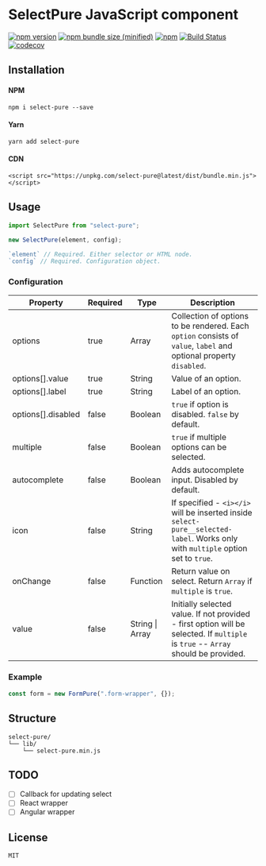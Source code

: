 # SelectPure JavaScript component

[![npm version](https://img.shields.io/npm/v/select-pure.svg)](https://www.npmjs.com/package/select-pure)
[![npm bundle size (minified)](https://img.shields.io/bundlephobia/min/select-pure.svg)](https://www.npmjs.com/package/select-pure)
[![npm](https://img.shields.io/npm/dt/select-pure.svg)](https://www.npmjs.com/package/select-pure)
[![Build Status](https://travis-ci.org/dudyn5ky1/select-pure.svg?branch=master)](https://travis-ci.org/dudyn5ky1/select-pure)
[![codecov](https://codecov.io/gh/dudyn5ky1/select-pure/branch/master/graph/badge.svg)](https://codecov.io/gh/dudyn5ky1/select-pure)

## Installation

#### NPM

```
npm i select-pure --save
```

#### Yarn

```
yarn add select-pure
```

#### CDN

```
<script src="https://unpkg.com/select-pure@latest/dist/bundle.min.js"></script>
```
## Usage

```javascript
import SelectPure from "select-pure";

new SelectPure(element, config);

`element` // Required. Either selector or HTML node.
`config` // Required. Configuration object.
```

### Configuration

| Property | Required | Type | Description |
| --- | --- | --- | --- |
| options | true | Array | Collection of options to be rendered. Each `option` consists of `value`, `label` and optional property `disabled`.  |
| options[].value | true | String | Value of an option. |
| options[].label | true | String | Label of an option. |
| options[].disabled | false | Boolean | `true` if option is disabled. `false` by default. |
| multiple | false | Boolean | `true` if multiple options can be selected. |
| autocomplete | false | Boolean | Adds autocomplete input. Disabled by default. |
| icon | false | String | If specified - `<i></i>` will be inserted inside `select-pure__selected-label`. Works only with `multiple` option set to `true`. |
| onChange | false | Function | Return value on select. Return `Array` if `multiple` is `true`. |
| value | false | String \| Array | Initially selected value. If not provided - first option will be selected. If `multiple` is `true` -- `Array` should be provided. |

### Example

```javascript
const form = new FormPure(".form-wrapper", {});
```

## Structure

```
select-pure/
└── lib/
    └── select-pure.min.js
```

## TODO

- [ ] Callback for updating select
- [ ] React wrapper
- [ ] Angular wrapper

## License

```MIT```
